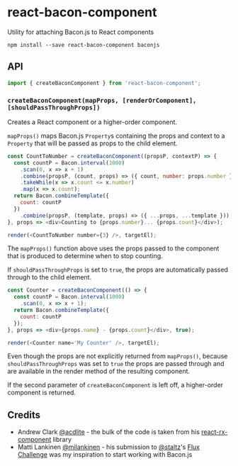 # react-bacon-component

Utility for attaching Bacon.js to React components

```
npm install --save react-bacon-component baconjs
```

## API

```js
import { createBaconComponent } from 'react-bacon-component';
```

### `createBaconComponent(mapProps, [renderOrComponent], [shouldPassThroughProps])`

Creates a React component or a higher-order component.

`mapProps()` maps Bacon.js `Property`s containing the props and context to a `Property` that will be passed as props to the child element.

```js
const CountToNumber = createBaconComponent((propsP, contextP) => {
  const countP = Bacon.interval(1000)
    .scan(0, x => x + 1)
    .combine(propsP, (count, props) => ({ count, number: props.number }))
    .takeWhile(x => x.count <= x.number)
    .map(x => x.count);
  return Bacon.combineTemplate({
    count: countP
  })
    .combine(propsP, (template, props) => ({ ...props, ...template }));
}, props => <div>Counting to {props.number}... {props.count}</div>);

render(<CountToNumber number={3} />, targetEl);
```

The `mapProps()` function above uses the props passed to the component that is produced to determine when to stop counting.

If `shouldPassThroughProps` is set to `true`, the props are automatically passed through to the child element.

```js
const Counter = createBaconComponent(() => {
  const countP = Bacon.interval(1000)
    .scan(0, x => x + 1);
  return Bacon.combineTemplate({
    count: countP
  });
}, props => <div>{props.name} - {props.count}</div>, true);

render(<Counter name='My Counter' />, targetEl);
```

Even though the props are not explicitly returned from `mapProps()`, because `shouldPassThroughProps` was set to `true` the props are passed through and are available in the render method of the resulting component.

If the second parameter of `createBaconComponent` is left off, a higher-order component is returned.

## Credits

- Andrew Clark [@acdlite](https://github.com/acdlite) - the bulk of the code is taken from his [react-rx-component](https://github.com/acdlite/react-rx-component) library
- Matti Lankinen [@milankinen](https://github.com/milankinen) - his submission to [@staltz](https://github.com/staltz)'s [Flux Challenge](https://github.com/staltz/flux-challenge) was my inspiration to start working with Bacon.js
